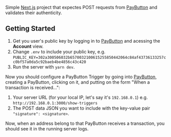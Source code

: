 Simple [Next.js](https://nextjs.org/) project that expectes POST requests from [PayButton](paybutton.org) and validates their authenticity.

## Getting Started

1. Get you user's public key by logging in to [PayButton](paybutton.org) and acessing the **Account** view.
2. Change `.env` to include your public key, e.g. `PUBLIC_KEY=302a300506032b6570032100615255850442064c84af43736133257cc0bf57a0da5c92baeb4be4856c43c420`
3. Run the server with `yarn dev`.

Now you should configure a PayButton Trigger by going into [PayButton](paybutton.org), creating a PayButton, clicking on it, and putting on the form "When a transaction is received...":
1. Your server URL (for your local IP, let's say it's `192.168.0.1`) e.g. `http://192.168.0.1:3000/show-triggers`
2. The POST data JSON you want to include with the key-value pair `"signature": <signature>`. 

Now, when an address belong to that PayButton receives a transaction, you should see it in the running server logs.

